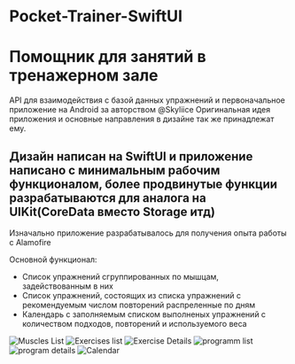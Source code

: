 # Pocket-Trainer-SwiftUI

# Помощник для занятий в тренажерном зале

API для взаимодействия с базой данных упражнений и первоначальное приложение на Android за авторством @Skyliice
Оригинальная идея приложения и основные направления в дизайне так же принадлежат ему.


## Дизайн написан на SwiftUI и приложение написано с минимальным рабочим функционалом, более продвинутые функции разрабатываются для аналога на UIKit(CoreData вместо Storage итд)


Изначально приложение разрабатывалось для получения опыта работы с Alamofire


Основной функционал:
* Список упражнений сгруппированных по мышцам, задействованным в них
* Список упражнений, состоящих из списка упражнений с рекомендуемым числом повторений распреленные по дням
* Календарь с заполняемым списком выполненых упражнений с количеством подходов, повторений и используемого веса


![Muscles List](/images/MuscleList.png)
![Exercises list](/images/exerciseList.png)
![Exercise Details](/images/exercise.png)
![programm list](/images/programm.png)
![program details](/images/programmDetail.png)
![Calendar](/images/calendar.png)



